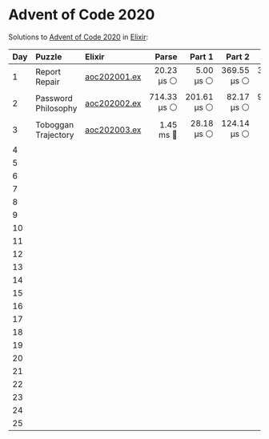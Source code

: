 # Advent of Code 2020

Solutions to [Advent of Code 2020](https://adventofcode.com/2020/) in [Elixir](https://elixir-lang.org/):

| Day  | Puzzle              | Elixir                                              |       Parse |      Part 1 |      Part 2 |       Total |
| :--- | :------------------ | :-------------------------------------------------- | ----------: | ----------: | ----------: | ----------: |
| 1    | Report Repair       | [aoc202001.ex](01_report_repair/aoc202001.ex)       |  20.23 µs ⚪️ |   5.00 µs ⚪️ | 369.55 µs ⚪️ | 394.78 µs ⚪️ |
| 2    | Password Philosophy | [aoc202002.ex](02_password_philosophy/aoc202002.ex) | 714.33 µs ⚪️ | 201.61 µs ⚪️ |  82.17 µs ⚪️ | 997.11 µs ⚪️ |
| 3    | Toboggan Trajectory | [aoc202003.ex](03_toboggan_trajectory/aoc202003.ex) |   1.45 ms 🔵 |  28.18 µs ⚪️ | 124.14 µs ⚪️ |   1.60 ms 🔵 |
| 4    |                     |                                                     |             |             |             |             |
| 5    |                     |                                                     |             |             |             |             |
| 6    |                     |                                                     |             |             |             |             |
| 7    |                     |                                                     |             |             |             |             |
| 8    |                     |                                                     |             |             |             |             |
| 9    |                     |                                                     |             |             |             |             |
| 10   |                     |                                                     |             |             |             |             |
| 11   |                     |                                                     |             |             |             |             |
| 12   |                     |                                                     |             |             |             |             |
| 13   |                     |                                                     |             |             |             |             |
| 14   |                     |                                                     |             |             |             |             |
| 15   |                     |                                                     |             |             |             |             |
| 16   |                     |                                                     |             |             |             |             |
| 17   |                     |                                                     |             |             |             |             |
| 18   |                     |                                                     |             |             |             |             |
| 19   |                     |                                                     |             |             |             |             |
| 20   |                     |                                                     |             |             |             |             |
| 21   |                     |                                                     |             |             |             |             |
| 22   |                     |                                                     |             |             |             |             |
| 23   |                     |                                                     |             |             |             |             |
| 24   |                     |                                                     |             |             |             |             |
| 25   |                     |                                                     |             |             |             |             |
